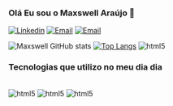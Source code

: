### Olá Eu sou o Maxswell Araújo 👋

[![Linkedin](https://img.shields.io/badge/LinkedIn-0077B5?style=for-the-badge&logo=linkedin&logoColor=white)](https://www.linkedin.com/in/maxswell-ara%C3%BAjo-896302200/?original_referer=)
[![Email](https://img.shields.io/badge/Gmail-D14836?style=for-the-badge&logo=gmail&logoColor=white)](https://mail.google.com/mail/u/1/#inbox?compose=CllgCKHRMPDmdhDjvGxHGkvzPbgTmRNbPgGRcfBPJBmHrwctzlDKGRDwDMKPrVrDtcXJbqMGGQq)
[![Email](https://img.shields.io/badge/-LeetCode-FFA116?style=for-the-badge&logo=LeetCode&logoColor=blacke)](https://leetcode.com/maxswell-yoo/)

![Maxswell GitHub stats](https://github-readme-stats.vercel.app/api?username=maxswell-yoo&show_icons=true&theme=radical) 
[![Top Langs](https://github-readme-stats.vercel.app/api/top-langs/?username=maxswell-yoo&layout=donut)](https://github.com/anuraghazra/github-readme-stats) 
<img aling="right" alt="html5"  src="https://i.gifer.com/Yo1G.gif"/>

### Tecnologias que utilizo no meu dia dia

<div style="display: inline_block, margin: 30px"><br/>
    <img aling="center" alt="html5" src="https://img.shields.io/badge/Dart-0175C2?style=for-the-badge&logo=dart&logoColor=white"/>
    <img aling="center" alt="html5" src="https://img.shields.io/badge/Flutter-02569B?style=for-the-badge&logo=flutter&logoColor=white"/>
    <img aling="center" alt="html5" src="https://img.shields.io/badge/Java-ED8B00?style=for-the-badge&logo=openjdk&logoColor=white"/>

</div>


